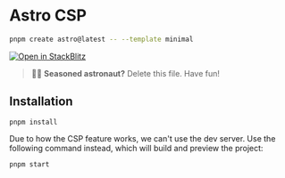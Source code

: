 # Astro CSP

```sh
pnpm create astro@latest -- --template minimal
```

[![Open in StackBlitz](https://developer.stackblitz.com/img/open_in_stackblitz.svg)](https://stackblitz.com/github/ematipico/astro-csp)
> 🧑‍🚀 **Seasoned astronaut?** Delete this file. Have fun!

## Installation

```shell
pnpm install
```
Due to how the CSP feature works, we can't use the dev server. Use the following command instead, which will build and preview the project:

```shell
pnpm start
```
